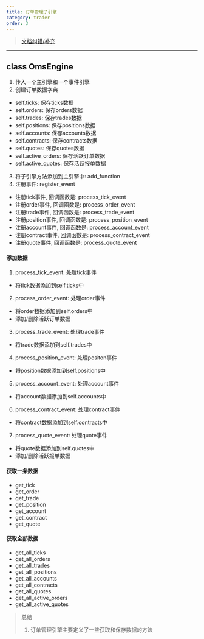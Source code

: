 ```yaml
---
title: 订单管理子引擎
category: trader
order: 3
---
```


> [文档纠错/补充](https://github.com/dumengru/docs_vnpy/tree/master/docs/_docs)
---

## class OmsEngine
1. 传入一个主引擎和一个事件引擎
2. 创建订单数据字典
- self.ticks: 保存ticks数据
- self.orders: 保存orders数据
- self.trades: 保存trades数据
- self.positions: 保存positions数据
- self.accounts: 保存accounts数据
- self.contracts: 保存contracts数据
- self.quotes: 保存quotes数据
- self.active_orders: 保存活跃订单数据
- self.active_quotes: 保存活跃报单数据
3. 将子引擎方法添加到主引擎中: add_function
4. 注册事件: register_event
- 注册tick事件, 回调函数是: process_tick_event
- 注册order事件, 回调函数是: process_order_event
- 注册trade事件, 回调函数是: process_trade_event
- 注册position事件, 回调函数是: process_position_event
- 注册account事件, 回调函数是: process_account_event
- 注册contract事件, 回调函数是: process_contract_event
- 注册quote事件, 回调函数是: process_quote_event

#### 添加数据
1. process_tick_event: 处理tick事件
- 将tick数据添加到self.ticks中
2. process_order_event: 处理order事件
- 将order数据添加到self.orders中
- 添加/删除活跃订单数据
3. process_trade_event: 处理trade事件
- 将trade数据添加到self.trades中
4. process_position_event: 处理positon事件
- 将position数据添加到self.positions中
5. process_account_event: 处理account事件
- 将account数据添加到self.accounts中
6. process_contract_event: 处理contract事件
- 将contract数据添加到self.contracts中
7. process_quote_event: 处理quote事件
- 将quote数据添加到self.quotes中
- 添加/删除活跃报单数据

#### 获取一条数据
- get_tick
- get_order
- get_trade
- get_position
- get_account
- get_contract
- get_quote

#### 获取全部数据
- get_all_ticks
- get_all_orders
- get_all_trades
- get_all_positions
- get_all_accounts
- get_all_contracts
- get_all_quotes
- get_all_active_orders
- get_all_active_quotes


> 总结
> 1. 订单管理引擎主要定义了一些获取和保存数据的方法